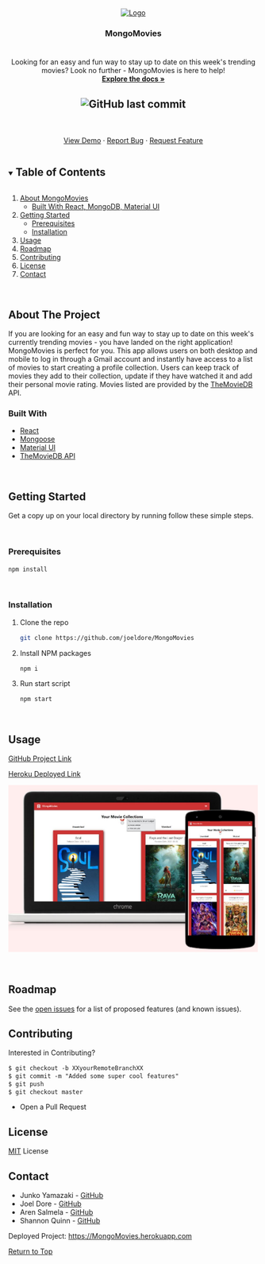 <br />
<p align="center">
  <a href="https://github.com/joeldore/MongoMovies">
    <img src="./client/public/favicon.ico" alt="Logo" width="80" height="80">
  </a>

  <h3 align="center">MongoMovies</h3>

  # 

  <p align="center">
Looking for an easy and fun way to stay up to date on this week's trending movies? Look no further - MongoMovies is here to help!
    <br />
    <a href="https://github.com/joeldore/MongoMovies"><strong>Explore the docs »</strong></a>
    <br />

<h2 align="center"> 

![GitHub last commit](https://img.shields.io/github/last-commit/joeldore/MongoMovies)

</h2>
    <br />
    <p align="center"> 
    <a href="https://mongomovies.herokuapp.com/">View Demo</a>
    ·
    <a href="https://github.com/joeldore/MongoMovies/issues">Report Bug</a>
    ·
    <a href="https://github.com/joeldore/MongoMovies/issues">Request Feature</a>
    </p>
  </p>
</p>

<details open="open">
  <summary><h2 style="display: inline-block">Table of Contents</h2></summary>
  <ol>
    <li>
      <a href="#about-the-project">About MongoMovies</a>
      <ul>
        <li><a href="#built-with">Built With React, MongoDB, Material UI</a></li>
      </ul>
    </li>
    <li>
      <a href="#getting-started">Getting Started</a>
      <ul>
        <li><a href="#prerequisites">Prerequisites</a></li>
        <li><a href="#installation">Installation</a></li>
      </ul>
    </li>
    <li><a href="#usage">Usage</a></li>
    <li><a href="#roadmap">Roadmap</a></li>
    <li><a href="#contributing">Contributing</a></li>
    <li><a href="#license">License</a></li>
    <li><a href="#contact">Contact</a></li>
  </ol>
</details>
</br>



<!-- ABOUT THE PROJECT -->
## About The Project

If you are looking for an easy and fun way to stay up to date on this week's currently trending movies - you have landed on the right application! MongoMovies is perfect for you. This app allows users on both desktop and mobile to log in through a Gmail account and instantly have access to a list of movies to start creating a profile collection. Users can keep track of movies they add to their collection, update if they have watched it and add their personal movie rating. Movies listed are provided by the [TheMovieDB](https://www.themoviedb.org/?language=en-US) API.
### Built With

* [React](https://github.com/facebook/react)
* [Mongoose](https://mongoosejs.com/docs/guide.html)
* [Material UI](https://github.com/mui-org/material-ui)
* [TheMovieDB API](https://www.themoviedb.org/?language=en-US)


</br>

## Getting Started

Get a copy up on your local directory by running follow these simple steps.

</br>

### Prerequisites

  ```sh
  npm install
  ```
</br>

### Installation

1. Clone the repo
   ```sh
   git clone https://github.com/joeldore/MongoMovies
   ```
2. Install NPM packages
   ```sh
   npm i
   ```
3. Run start script
   ```sh
   npm start
   ```


</br>

## Usage

[GitHub Project Link](https://github.com/arensalmela/MongoMovies)
</n>

[Heroku Deployed Link](https://mongomovies.herokuapp.com/)

![screenshot](client/src/assets/images/demoScreen.png)
 
</br>

## Roadmap

See the [open issues](https://github.com/joeldore/MongoMovies) for a list of proposed features (and known issues).

## Contributing

Interested in Contributing? 

```
$ git checkout -b XXyourRemoteBranchXX
$ git commit -m "Added some super cool features"
$ git push
$ git checkout master
```
* Open a Pull Request


## License
[MIT](https://github.com/joeldore/MongoMovies/blob/master/LICENSE) License

## Contact

* Junko Yamazaki - [GitHub](https://github.com/junkoyama) 
* Joel Dore - [GitHub](https://github.com/JoelDore)
* Aren Salmela - [GitHub](https://github.com/arensalmela)
* Shannon Quinn - [GitHub](https://github.com/shannonquinn91)

Deployed Project: https://MongoMovies.herokuapp.com

[Return to Top](# )
